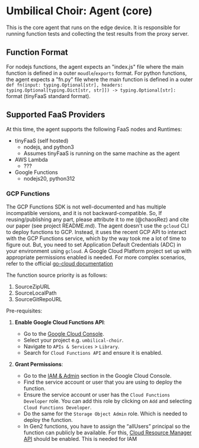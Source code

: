 # Umbilical Choir: Agent (core)
This is the core agent that runs on the edge device.
It is responsible for running function tests and collecting the test results from the proxy server.

## Function Format
For nodejs functions, the agent expects an "index.js" file where the main function is defined in a outer `moudle`/`exports` format.
For python functions, the agent expects a "fn.py" file where the main function is defined in a outer `def fn(input: typing.Optional[str], headers: typing.Optional[typing.Dict[str, str]]) -> typing.Optional[str]:` format (tinyFaaS standard format).

## Supported FaaS Providers
At this time, the agent supports the following FaaS nodes and Runtimes:
- tinyFaaS (self hosted)
  - nodejs, and python3
  - Assumes tinyFaaS is running on the same machine as the agent
- AWS Lambda
  - ???
- Google Functions
  - nodejs20, python312

### GCP Functions
The GCP Functions SDK is not well-documented and has multiple incompatible versions, and it is not backward-compatible.
So, If reusing/publishing any part, please attribute it to me (@chaosRez) and cite our paper (see project README.md).
The agent doesn't use the `gcloud` CLI to deploy functions to GCP.
Instead, it uses the recent GCP API to interact with the GCP Functions service, which by the way took me a lot of time to figure out.
But, you need to set Application Default Credentials (ADC) in your environment using `gcloud`.
A Google Cloud Platform project set up with appropriate permissions enabled is needed.
For more complex scenarios, refer to the official [go-cloud documentation](https://cloud.google.com/functions/docs/concepts/go-runtime)

The function source priority is as follows:  
1. SourceZipURL
2. SourceLocalPath
3. SourceGitRepoURL

Pre-requisites:

1. **Enable Google Cloud Functions API**:
    - Go to the [Google Cloud Console](https://console.developers.google.com).
    - Select your project e.g. `umbilical-choir`.
    - Navigate to `APIs & Services` > `Library`.
    - Search for `Cloud Functions API` and ensure it is enabled.

2. **Grant Permissions**:
    - Go to the [IAM & Admin](https://console.cloud.google.com/iam-admin/iam) section in the Google Cloud Console.
    - Find the service account or user that you are using to deploy the function.
    - Ensure the service account or user has the `Cloud Functions Developer` role. You can add this role by clicking on `Add` and selecting `Cloud Functions Developer`.
    - Do the same for the `Storage Object Admin` role. Which is needed to deploy the function.
    - In Gen2 functions, you have to assign the “allUsers” principal so the function can publicly be available. For this, [Cloud Resource Manager API](https://console.cloud.google.com/apis/library/cloudresourcemanager.googleapis.com) should be enabled. This is needed for IAM 
